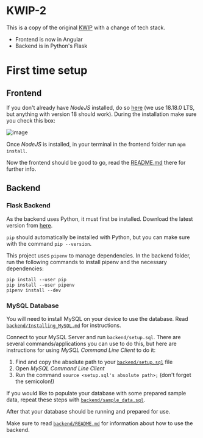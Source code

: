 # KWIP-2

This is a copy of the original [KWIP](https://github.com/KMNR/KWIP) with a change of tech stack.

- Frontend is now in Angular
- Backend is in Python's Flask

# First time setup

## Frontend

If you don't already have _NodeJS_ installed, do so [here](https://nodejs.org/en) (we use 18.18.0 LTS, but anything with version 18 should work). During the installation make sure you check this box:

![image](https://github.com/KMNR/KWIP-2/assets/69428664/6e0dd2b5-0d8c-4416-a180-56b3e985394a)

Once _NodeJS_ is installed, in your terminal in the frontend folder run `npm install`.

Now the frontend should be good to go, read the [README.md](frontend/README.md) there for further info.

## Backend

### Flask Backend

As the backend uses Python, it must first be installed. Download the latest version from [here](https://www.python.org/downloads/).

`pip` should automatically be installed with Python, but you can make sure with the command `pip --version`.

This project uses `pipenv` to manage dependencies. In the backend folder, run the following commands to install pipenv and the necessary dependencies:

```
pip install --user pip
pip install --user pipenv
pipenv install --dev
```

### MySQL Database

You will need to install MySQL on your device to use the database. Read [`backend/Installing_MySQL.md`](backend/Installing_MySQL.md) for instructions.

Connect to your MySQL Server and run `backend/setup.sql`. There are several commands/applications you can use to do this, but here are instructions for using _MySQL Command Line Client_ to do it:

1. Find and copy the absolute path to your [`backend/setup.sql`](backend/setup.sql) file
2. Open _MySQL Command Line Client_
3. Run the command `source <setup.sql's absolute path>;` (don't forget the semicolon!)

If you would like to populate your database with some prepared sample data, repeat these steps with [`backend/sample_data.sql`](backend/sample_data.sql).

After that your database should be running and prepared for use.

Make sure to read [`backend/README.md`](backend/README.md) for information about how to use the backend.
